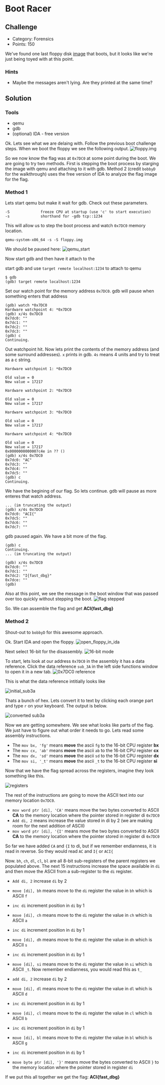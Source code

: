 
# Boot Racer

## Challenge
* Category: Forensics
* Points: 150

We've found one last floppy disk [image](https://challenge.acictf.com/static/f9e5870daff8022a93badbe9e11ffa82/files.tar.gz) that boots, but it looks like we're just being toyed with at this point.

### Hints
* Maybe the messages aren't lying. Are they printed at the same time?


## Solution

### Tools
* qemu
* gdb
* (optional) IDA - free version



Ok. Lets see what we are delaing with. Follow the previous boot challenge steps. When we boot the floppy we see the following output.
![floppy.img](images/boot_screenshot.png)

So we now know the flag was at `0x7DC0` at some point during the boot. We are going to try two methods. First is stepping the boot process by starging the image with qemu and attaching to it with gdb. Method 2 (credit `bobbyD` for the walkthrough) uses the free version of IDA to analyze the flag image for the flag.

### Method 1

Lets start qemu but make it wait for gdb. Check out these parameters.
```
-S              freeze CPU at startup (use 'c' to start execution)
-s              shorthand for -gdb tcp::1234
```
This will allow us to step the boot process and watch `0x7DC0` memory location.
```
qemu-system-x86_64 -s -S floppy.img
```
We should be paused here:
![qemu_start](images/qemu_start.png)

Now start gdb and then have it attach to the

start gdb and use `target remote localhost:1234` to attach to qemu
```
$ gdb
(gdb) target remote localhost:1234
```
Set our watch point for the memory address `0x7DC0`. gdb will pause when something enters that address
```
(gdb) watch *0x7DC0
Hardware watchpoint 4: *0x7DC0
(gdb) x/4s 0x7DC0
0x7dc0: ""
0x7dc1: ""
0x7dc2: ""
0x7dc3: ""
(gdb) c
Continuing.
```

Out watchpoint hit. Now lets print the contents of the memory address (and some surround addresses). `x` prints in gdb. `4s` means 4 units and try to treat as a c string.
```
Hardware watchpoint 1: *0x7DC0

Old value = 0
New value = 17217

Hardware watchpoint 2: *0x7DC0

Old value = 0
New value = 17217

Hardware watchpoint 3: *0x7DC0

Old value = 0
New value = 17217

Hardware watchpoint 4: *0x7DC0

Old value = 0
New value = 17217
0x0000000000007c4e in ?? ()
(gdb) x/4s 0x7DC0
0x7dc0: "AC"
0x7dc3: ""
0x7dc4: ""
0x7dc5: ""
(gdb) c
Continuing.
```

We have the begining of our flag. So lets continue. gdb will pause as more enteres that watch address.
```
... (im truncating the output)
(gdb) x/4s 0x7DC0
0x7dc0: "ACI{"
0x7dc5: ""
0x7dc6: ""
0x7dc7: ""
```

gdb paused again. We have a bit more of the flag.

```
(gdb) c
Continuing.
... (im truncating the output)

(gdb) x/4s 0x7DC0
0x7dc0: ""
0x7dc1: ""
0x7dc2: "I{fast_dbg}"
0x7dce: ""
(gdb)
```
Also at this point, we see the message in the boot window that was passed over too quickly without stepping the boot.
![flag stepped](images/flag_stepped.png)

So. We can assemble the flag and get **ACI{fast_dbg}**

### Method 2

Shout-out to `bobbyD` for this awesome approach.

Ok. Start IDA and open the floppy.
![open_floppy_in_ida](images/open_floppy_in_ida.png)

Next select 16-bit for the disassembly.
![16-bit mode](images/16-bit_mode.png)

To start, lets look at our address `0x7DC0` in the assembly it has a data reference. Click the data reference `sub_3A` in the left side functions window to open it in a new tab.
![0x7DC0 reference](images/0x7DC0_reference.png)


This is what the data reference intitially looks like

![initial_sub3a](images/initial_sub_3A.png)

Thats a bunch of hex. Lets convert it to text by clicking each orange part and type `r` on your keyboard. The output is below.

![converted sub3a](images/convert_sub3A.png)

Now we are getting somewhere. We see what looks like parts of the flag. We just have to figure out what order it needs to go. Lets read some assembly instructions.

* The `mov bx, 'fg'` means **move** the ascii `fg` to the 16-bit CPU register **bx**
* The `mov cx, 'ab'` means **move** the ascii `ab` to the 16-bit CPU register **cx**
* The `mov dx, 'sd'` means **move** the ascii `sd` to the 16-bit CPU register **dx**
* The `mov si, '_t'` means **move** the ascii `_t` to the 16-bit CPU register **si**

Now that we have the flag spread across the registers, imagine they look something like this.

![registers](images/registers.png)

The rest of the instructions are going to move the ASCII text into our memory location `Ox7DC0`.
* `mov word ptr [di], 'CA'` means move the two bytes converted to ASCII **CA** to the memory location where the pointer stored in register di `0x7DC0`
* `Add di, 2` means increase the value stored in di by 2 (we are making room for the next addition of ASCII)
* `mov word ptr [di], '{I'` means move the two bytes converted to ASCII **CA** to the memory location where the pointer stored in register di `0x7DC0`

So far we have added `CA` and `{I` to di, but if we remember endianness, it is read in reverse. So they would read `AC` and `I{` or `ACI{`

Now. `bh`, `ch`, `dl`, `cl`, `bl` are all 8-bit sub-registers of the parent registers we populated above. The next 15 instructions increase the space available in `di` and then move the ASCII from a sub-register to the `di` register.
* `Add di, 2` increase `di` by 2

* `move [di], bh` means move to the `di` register the value in `bh` which is ASCII `f`

* `inc di` increment position in `di` by 1

* `move [di], ch` means move to the `di` register the value in `ch` which is ASCII `a`

* `inc di` increment position in `di` by 1

* `move [di], dh` means move to the `di` register the value in `dh` which is ASCII `s`

* `inc di` increment position in `di` by 1

* `move [di], si` means move to the `di` register the value in `si` which is ASCII `_t`. Now remember endianness, you would read this as `t_`

* `add di, 2` increase `di` by 2

* `move [di], dl` means move to the `di` register the value in `dl` which is ASCII `d`

* `inc di` increment position in `di` by 1

* `move [di], cl` means move to the `di` register the value in `cl` which is ASCII `b`

* `inc di` increment position in `di` by 1

* `move [di], bl` means move to the `di` register the value in `bl` which is ASCII `g`

* `inc di` increment position in `di` by 1

* `move byte ptr [di], '}'` means move the bytes converted to ASCII `}` to the memory location where the pointer stored in register `di`

If we put this all together we get the flag: **ACI{fast_dbg}**
